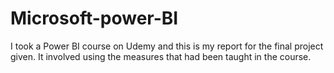 # Microsoft-power-BI
I took a Power BI course on Udemy and this is my report for the final project given. 
It involved using the measures that had been taught in the course. 
